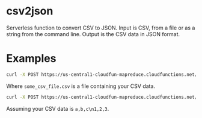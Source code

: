 # csv2json
Serverless function to convert CSV to JSON. Input is CSV, from a file or as a string 
from the command line. Output is the CSV data in JSON format.

# Examples

```bash
curl -X POST https://us-central1-cloudfun-mapreduce.cloudfunctions.net/csv2json_GCF -H 'Content-Type: text/csv' --data-binary @some_csv_file.csv
```
Where `some_csv_file.csv` is a file containing your CSV data.

```bash
curl -X POST https://us-central1-cloudfun-mapreduce.cloudfunctions.net/csv2json_GCF -H 'Content-Type: text/csv' -d "`echo -en 'a,b,c\n1,2,3'`"
```
Assuming your CSV data is `a,b,c\n1,2,3`.


